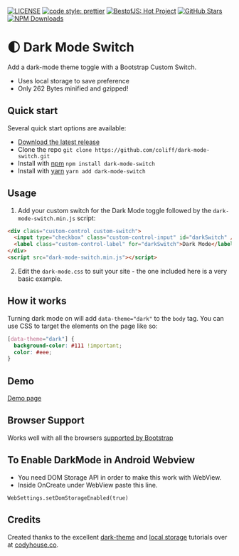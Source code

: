 [![LICENSE](https://img.shields.io/badge/license-MIT-lightgrey.svg)](https://raw.githubusercontent.com/coliff/dark-mode-switch/master/LICENSE)
[![code style: prettier](https://img.shields.io/badge/code_style-prettier-ff69b4.svg?style=flat-square)](https://github.com/prettier/prettier)
[![BestofJS: Hot Project](https://img.shields.io/badge/bestofjs.org-Hot%20Project-orange)](https://bestofjs.org/projects/dark-mode-switch)
[![GitHub Stars](https://img.shields.io/github/stars/coliff/dark-mode-switch.svg?label=github%20stars)](https://github.com/coliff/dark-mode-switch)
[![NPM Downloads](https://img.shields.io/npm/dt/dark-mode-switch.svg)](https://www.npmjs.com/package/dark-mode-switch)

# 🌓 Dark Mode Switch

Add a dark-mode theme toggle with a Bootstrap Custom Switch.

- Uses local storage to save preference
- Only 262 Bytes minified and gzipped!

## Quick start

Several quick start options are available:

- [Download the latest release](https://github.com/coliff/dark-mode-switch/archive/v1.0.0.zip)
- Clone the repo `git clone https://github.com/coliff/dark-mode-switch.git`
- Install with [npm](https://www.npmjs.com/package/dark-mode-switch) `npm install dark-mode-switch`
- Install with [yarn](https://yarnpkg.com/en/package/dark-mode-switch) `yarn add dark-mode-switch`

## Usage

1. Add your custom switch for the Dark Mode toggle followed by the `dark-mode-switch.min.js` script:

```html
<div class="custom-control custom-switch">
  <input type="checkbox" class="custom-control-input" id="darkSwitch" />
  <label class="custom-control-label" for="darkSwitch">Dark Mode</label>
</div>
<script src="dark-mode-switch.min.js"></script>
```

2. Edit the `dark-mode.css` to suit your site - the one included here is a very basic example.

## How it works

Turning dark mode on will add `data-theme="dark"` to the `body` tag. You can use CSS to target the elements on the page like so:

```css
[data-theme="dark"] {
  background-color: #111 !important;
  color: #eee;
}
```

## Demo

[Demo page](https://coliff.github.io/dark-mode-switch/index.html)

## Browser Support

Works well with all the browsers [supported by Bootstrap](https://getbootstrap.com/docs/4.3/getting-started/browsers-devices/#supported-browsers)

## To Enable DarkMode in Android Webview
- You need DOM Storage API in order to make this work with WebView.
- Inside OnCreate under WebView paste this line.

`WebSettings.setDomStorageEnabled(true)`

## Credits

Created thanks to the excellent [dark-theme](https://codyhouse.co/blog/post/dark-light-switch-css-javascript) and [local storage](https://codyhouse.co/blog/post/store-theme-color-preferences-with-localstorage) tutorials over at [codyhouse.co](https://codyhouse.co).
